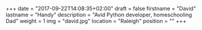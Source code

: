 +++
date = "2017-09-22T14:08:35+02:00"
draft = false
firstname = "David"
lastname = "Handy"
description = "Avid Python developer, homeschooling Dad"
weight = 1
img = "david.jpg"
location = "Raleigh"
position = ""
+++
